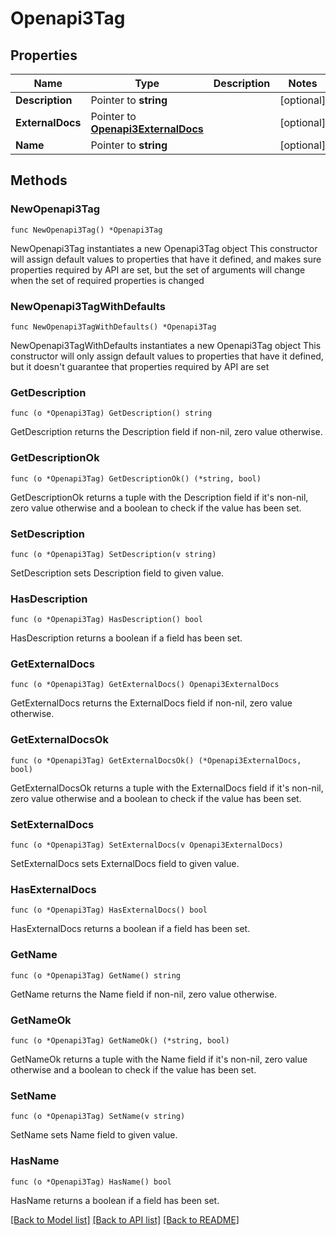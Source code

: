 # Openapi3Tag

## Properties

Name | Type | Description | Notes
------------ | ------------- | ------------- | -------------
**Description** | Pointer to **string** |  | [optional] 
**ExternalDocs** | Pointer to [**Openapi3ExternalDocs**](Openapi3ExternalDocs.md) |  | [optional] 
**Name** | Pointer to **string** |  | [optional] 

## Methods

### NewOpenapi3Tag

`func NewOpenapi3Tag() *Openapi3Tag`

NewOpenapi3Tag instantiates a new Openapi3Tag object
This constructor will assign default values to properties that have it defined,
and makes sure properties required by API are set, but the set of arguments
will change when the set of required properties is changed

### NewOpenapi3TagWithDefaults

`func NewOpenapi3TagWithDefaults() *Openapi3Tag`

NewOpenapi3TagWithDefaults instantiates a new Openapi3Tag object
This constructor will only assign default values to properties that have it defined,
but it doesn't guarantee that properties required by API are set

### GetDescription

`func (o *Openapi3Tag) GetDescription() string`

GetDescription returns the Description field if non-nil, zero value otherwise.

### GetDescriptionOk

`func (o *Openapi3Tag) GetDescriptionOk() (*string, bool)`

GetDescriptionOk returns a tuple with the Description field if it's non-nil, zero value otherwise
and a boolean to check if the value has been set.

### SetDescription

`func (o *Openapi3Tag) SetDescription(v string)`

SetDescription sets Description field to given value.

### HasDescription

`func (o *Openapi3Tag) HasDescription() bool`

HasDescription returns a boolean if a field has been set.

### GetExternalDocs

`func (o *Openapi3Tag) GetExternalDocs() Openapi3ExternalDocs`

GetExternalDocs returns the ExternalDocs field if non-nil, zero value otherwise.

### GetExternalDocsOk

`func (o *Openapi3Tag) GetExternalDocsOk() (*Openapi3ExternalDocs, bool)`

GetExternalDocsOk returns a tuple with the ExternalDocs field if it's non-nil, zero value otherwise
and a boolean to check if the value has been set.

### SetExternalDocs

`func (o *Openapi3Tag) SetExternalDocs(v Openapi3ExternalDocs)`

SetExternalDocs sets ExternalDocs field to given value.

### HasExternalDocs

`func (o *Openapi3Tag) HasExternalDocs() bool`

HasExternalDocs returns a boolean if a field has been set.

### GetName

`func (o *Openapi3Tag) GetName() string`

GetName returns the Name field if non-nil, zero value otherwise.

### GetNameOk

`func (o *Openapi3Tag) GetNameOk() (*string, bool)`

GetNameOk returns a tuple with the Name field if it's non-nil, zero value otherwise
and a boolean to check if the value has been set.

### SetName

`func (o *Openapi3Tag) SetName(v string)`

SetName sets Name field to given value.

### HasName

`func (o *Openapi3Tag) HasName() bool`

HasName returns a boolean if a field has been set.


[[Back to Model list]](../README.md#documentation-for-models) [[Back to API list]](../README.md#documentation-for-api-endpoints) [[Back to README]](../README.md)


